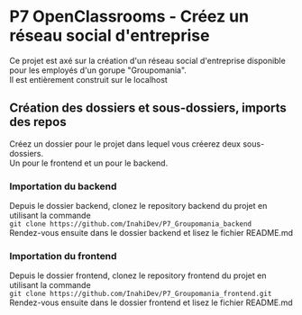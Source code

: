 # P7 OpenClassrooms - Créez un réseau social d'entreprise

Ce projet est axé sur la création d'un réseau social d'entreprise disponible pour les employés d'un gorupe "Groupomania". </br>
Il est entièrement construit sur le localhost

## Création des dossiers et sous-dossiers, imports des repos

Créez un dossier pour le projet dans lequel vous créerez deux sous-dossiers.</br>
Un pour le frontend et un pour le backend.

### Importation du backend

Depuis le dossier backend, clonez le repository backend du projet en utilisant la commande</br>
```git clone https://github.com/InahiDev/P7_Groupomania_backend```</br>
Rendez-vous ensuite dans le dossier backend et lisez le fichier README.md

### Importation du frontend

Depuis le dossier frontend, clonez le repository frontend du projet en utilisant la commande</br>
```git clone https://github.com/InahiDev/P7_Groupomania_frontend.git```</br>
Rendez-vous ensuite dans le dossier frontend et lisez le fichier README.md